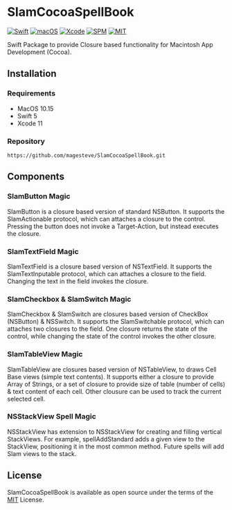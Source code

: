 # SlamCocoaSpellBook

[![Swift](https://img.shields.io/badge/Swift-5-blue.svg)](https://swift.org)
[![macOS](https://img.shields.io/badge/os-macOS-blue.svg)](https://apple.com/mac)
[![Xcode](https://img.shields.io/badge/Xcode-12-blue.svg)](https://developer.apple.com/xcode)
[![SPM](https://img.shields.io/badge/SPM-Compatible-blue)](https://swift.org/package-manager)
[![MIT](https://img.shields.io/badge/License-MIT-blue.svg)](https://opensource.org/licenses/MIT)

Swift Package to provide Closure based functionality for Macintosh App Development (Cocoa).

## Installation

### Requirements

- MacOS 10.15
- Swift 5
- Xcode 11

### Repository

    https://github.com/magesteve/SlamCocoaSpellBook.git

## Components

### SlamButton Magic

SlamButton is a closure based version of standard NSButton. It supports the SlamActionable protocol, which can attaches a closure to the control. Pressing the button does not invoke a Target-Action, but instead executes the closure.

### SlamTextField Magic

SlamTextField is a closure based version of NSTextField. It supports the SlamTextInputable protocol, which can attaches a closure to the field. Changing the text in the field invokes the closure.

### SlamCheckbox & SlamSwitch Magic

SlamCheckbox & SlamSwitch are closures based version of CheckBox (NSButton) & NSSwitch. It supports the SlamSwitchable protocol, which can attaches two closures to the field. One closure returns the state of the control, while changing the state of the control invokes the other closure.

### SlamTableView Magic

SlamTableView are closures based version of NSTableView, to draws Cell Base views (simple text contents). It supports either a closure to provide Array of Strings, or a set of closure to provide size of table (number of cells) & text content of each cell. Other clousure can be used to track the current selected cell.

### NSStackView Spell Magic

NSStackView has extension to NSStackView for creating and filling vertical StackViews.  For example, spellAddStandard adds a given view to the StackView, positioning it in the most common method.  Future spells will add Slam views to the stack.

## License

SlamCocoaSpellBook is available as open source under the terms of the [MIT](https://github.com/magesteve/SlamCocoaSpellBook/blob/main/LICENSE) License.
